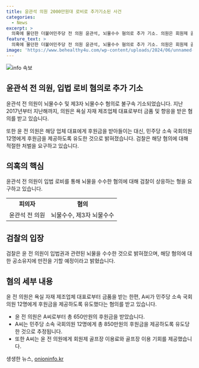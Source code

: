 ```yaml
---
title: 윤관석 의원 2000만원대 로비로 추가기소된 사건
categories:
  - News
excerpt: >
  의혹에 물던한 더불어민주당 전 의원 윤관석, 뇌물수수 혐의로 추가 기소. 의원은 회원제 골프장 이용료 등 2270만원 상당 향응 수수 혐의. A씨에게 후원금 받아 12명 국회의원에게 후원금 제공 유도. 검찰 입법권과 관련된 뇌물로 공소유지에 만전 기할 예정 #윤관석 #뇌물수수 #추가기소
feature_text: >
  의혹에 물던한 더불어민주당 전 의원 윤관석, 뇌물수수 혐의로 추가 기소. 의원은 회원제 골프장 이용료 등 2270만원 상당 향응 수수 혐의. A씨에게 후원금 받아 12명 국회의원에게 후원금 제공 유도. 검찰 입법권과 관련된 뇌물로 공소유지에 만전 기할 예정 #윤관석 #뇌물수수 #추가기소
image: 'https://www.behealthy4u.com/wp-content/uploads/2024/06/unnamed-file.png'
---
```


<p><img src="https://www.behealthy4u.com/wp-content/uploads/2024/06/unnamed-file.png" alt="info 속보" /></p>

<h2 data-ke-size="size26">윤관석 전 의원, 입법 로비 혐의로 추가 기소</h2>

<p data-ke-size="size16">윤관석 전 의원이 뇌물수수 및 제3자 뇌물수수 혐의로 불구속 기소되었습니다. 지난 2017년부터 지난해까지, 의원은 욕실 자재 제조업체 대표로부터 금품 및 향응을 받은 혐의를 받고 있습니다.</p>

<p data-ke-size="size16">또한 윤 전 의원은 해당 업체 대표에게 후원금을 받아들이는 대신, 민주당 소속 국회의원 12명에게 후원금을 제공하도록 유도한 것으로 밝혀졌습니다. 검찰은 해당 혐의에 대해 적절한 처벌을 요구하고 있습니다.</p>

<h2 data-ke-size="size26">의혹의 핵심</h2>

<p data-ke-size="size16">윤관석 전 의원이 입법 로비를 통해 뇌물을 수수한 혐의에 대해 검찰이 상응하는 형을 요구하고 있습니다.</p>

<table>
    <tr>
        <td style="text-align: center; height: 17px;"><b>피의자</b></td>
        <td style="text-align: center; height: 17px;"><b>혐의</b></td>
    </tr>
    <tr>
        <td style="text-align: center; height: 17px;">윤관석 전 의원</td>
        <td style="text-align: center; height: 17px;">뇌물수수, 제3자 뇌물수수</td>
    </tr>
</table>

<h2 data-ke-size="size26">검찰의 입장</h2>

<p data-ke-size="size16">검찰은 윤 전 의원이 입법권과 관련된 뇌물을 수수한 것으로 밝혀졌으며, 해당 혐의에 대한 공소유지에 만전을 기할 예정이라고 밝혔습니다.</p>

<h2 data-ke-size="size26">혐의 세부 내용</h2>

<p data-ke-size="size16">윤 전 의원은 욕실 자재 제조업체 대표로부터 금품을 받는 한편, A씨가 민주당 소속 국회의원 12명에게 후원금을 제공하도록 유도했다는 혐의를 받고 있습니다.</p>

<ul>
    <li>윤 전 의원은 A씨로부터 총 650만원의 후원금을 받았습니다.</li>
    <li>A씨는 민주당 소속 국회의원 12명에게 총 850만원의 후원금을 제공하도록 유도당한 것으로 추정됩니다.</li>
    <li>또한 A씨는 윤 전 의원에게 회원제 골프장 이용료와 골프장 이용 기회를 제공했습니다.</li>
</ul>
생생한 뉴스, <a href="https://onioninfo.kr" rel="dofollow">onioninfo.kr</a>


